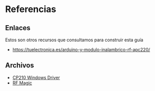 # Referencias

## Enlaces
Estos son otros recursos que consultamos para construir esta guía

- https://tuelectronica.es/arduino-y-modulo-inalambrico-rf-apc220/

## Archivos

-  [CP210 Windows Driver](./archives/CP210x_Universal_Windows_Driver.zip)
-  [RF Magic](./archives/rfmagic.rar)